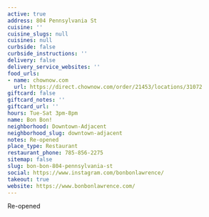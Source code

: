 ```yaml
---
active: true
address: 804 Pennsylvania St
cuisine: ''
cuisine_slugs: null
cuisines: null
curbside: false
curbside_instructions: ''
delivery: false
delivery_service_websites: ''
food_urls:
- name: chownow.com
  url: https://direct.chownow.com/order/21453/locations/31072
giftcard: false
giftcard_notes: ''
giftcard_url: ''
hours: Tue-Sat 3pm-8pm
name: Bon Bon!
neighborhood: Downtown-Adjacent
neighborhood_slug: downtown-adjacent
notes: Re-opened
place_type: Restaurant
restaurant_phone: 785-856-2275
sitemap: false
slug: bon-bon-804-pennsylvania-st
social: https://www.instagram.com/bonbonlawrence/
takeout: true
website: https://www.bonbonlawrence.com/
---
```


Re-opened